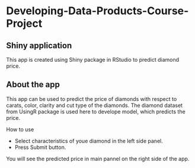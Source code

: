 # Developing-Data-Products-Course-Project
## Shiny application

This app is created using Shiny package in RStudio to predict diamond price.

## About the app

This app can be used to predict the price of diamonds with respect to carats, color, clarity and cut type of the diamonds. The diamond dataset from UsingR package is used here to develope model, which predicts the price.

How to use

- Select characteristics of youe diamond in the left side panel. 
- Press Submit button.

You will see the predicted price in main pannel on the right side of the app.
